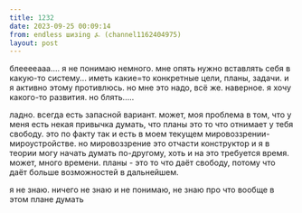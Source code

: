 ```yaml
---
title: 1232
date: 2023-09-25 00:09:14
from: endless шизing ⍼ (channel1162404975)
layout: post
---
```


блееееааа.... я не понимаю немного. мне опять нужно вставлять себя в какую-то систему... иметь какие=то конкретные цели, планы, задачи. и я активно этому противлюсь. но мне это надо, всё же. наверное. я хочу какого-то развития. но блять.....

ладно. всегда есть запасной вариант. может, моя проблема в том, что у меня есть некая привычка думать, что планы это то что отнимает у тебя свободу. это по факту так и есть в моем текущем мировоззрении-мироустройстве. но мировоззрение это отчасти конструктор и я в теории могу начать думать по-другому, хоть и на это требуется время. может, много времени. планы - это то что даёт свободу, потому что даёт больше возможностей в дальнейшем.

я не знаю. ничего не знаю и не понимаю, не знаю про что вообще в этом плане думать
